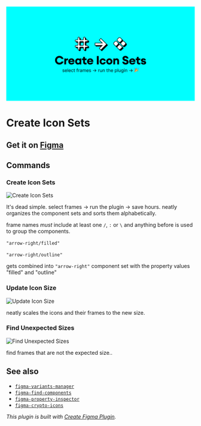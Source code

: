 ![Create Icon Sets Cover](https://raw.githubusercontent.com/0xA3K5/figma-plugins/main/plugins/figma-create-icon-sets/assets/cover.png)

# Create Icon Sets
## Get it on [Figma](https://www.figma.com/community/plugin/1349378343489934738/Create-Icon-Sets)



## Commands

### Create Icon Sets
![Create Icon Sets](https://raw.githubusercontent.com/0xA3K5/figma-plugins/main/plugins/figma-create-icon-sets/assets/create-icon-sets.gif)

It's dead simple. 
select frames -> run the plugin -> save hours.
neatly organizes the component sets and sorts them alphabetically.

frame names *must* include at least one `/`, `:` or `\` and anything before is used to group the components. 

`"arrow-right/filled"`

`"arrow-right/outline"`

gets combined into `"arrow-right"` component set with the property values "filled" and "outline"

### Update Icon Size
![Update Icon Size](https://raw.githubusercontent.com/0xA3K5/figma-plugins/main/plugins/figma-create-icon-sets/assets/update-icon-size.gif)

neatly scales the icons and their frames to the new size.

### Find Unexpected Sizes
![Find Unexpected Sizes](https://raw.githubusercontent.com/0xA3K5/figma-plugins/main/plugins/figma-create-icon-sets/assets/find-unexpected-sizes.gif)

find frames that are not the expected size..


## See also

- [`figma-variants-manager`](https://github.com/0xA3K5/figma-plugins/tree/main/plugins/figma-variants-manager)
- [`figma-find-components`](https://github.com/0xA3K5/figma-plugins/tree/main/plugins/figma-find-components)
- [`figma-property-inspector`](https://github.com/0xA3K5/figma-plugins/tree/main/plugins/figma-property-inspector)
- [`figma-crypto-icons`](https://github.com/0xA3K5/figma-plugins/tree/main/plugins/figma-crypto-icons)

_This plugin is built with [Create Figma Plugin](https://yuanqing.github.io/create-figma-plugin/)._
